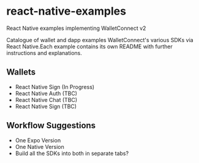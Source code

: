 # react-native-examples

React Native examples implementing WalletConnect v2

Catalogue of wallet and dapp examples WalletConnect's various SDKs via React Native.Each example contains its own README with further instructions and explanations.

## Wallets

- React Native Sign (In Progress)
- React Native Auth (TBC)
- React Native Chat (TBC)
- React Native Sign (TBC)

## Workflow Suggestions

- One Expo Version
- One Native Version
- Build all the SDKs into both in separate tabs?

